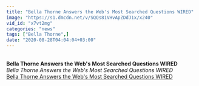 ```yaml
---
title: "Bella Thorne Answers the Web's Most Searched Questions WIRED"
image: "https://s1.dmcdn.net/v/SQQs81VHvApZDdJ1x/x240"
vid_id: "x7vt2mg"
categories: "news"
tags: ["Bella Thorne",]
date: "2020-08-28T04:04:04+03:00"
---
```

<br><b>Bella Thorne Answers the Web's Most Searched Questions WIRED</b><br> <i>Bella Thorne Answers the Web's Most Searched Questions WIRED</i><br> <u>Bella Thorne Answers the Web's Most Searched Questions WIRED</u>
